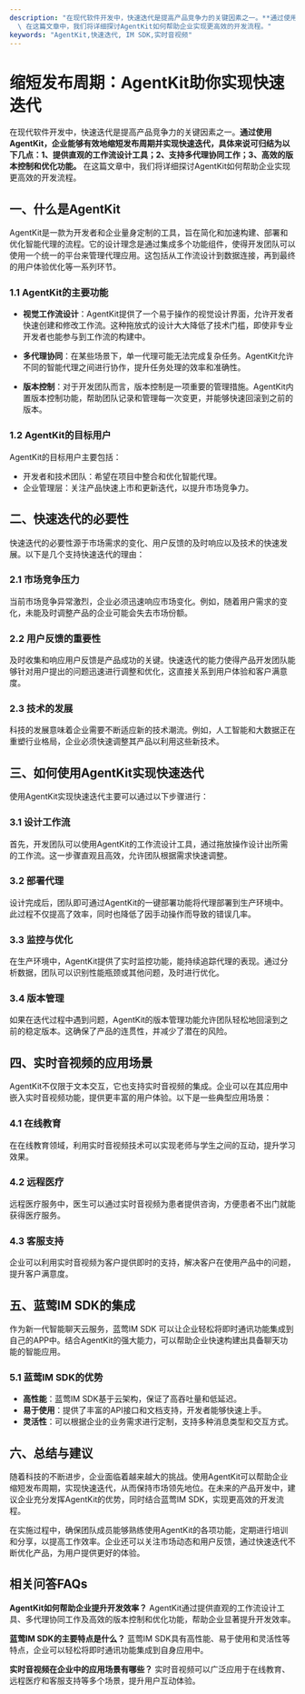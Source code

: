 ```yaml
---
description: "在现代软件开发中，快速迭代是提高产品竞争力的关键因素之一。**通过使用AgentKit，企业能够有效地缩短发布周期并实现快速迭代，具体来说可归结为以下几点：1、提供直观的工作流设计工具；2、支持多代理协同工作；3、高效的版本控制和优化功能。**\
  \ 在这篇文章中，我们将详细探讨AgentKit如何帮助企业实现更高效的开发流程。"
keywords: "AgentKit,快速迭代, IM SDK,实时音视频"
---
```

# 缩短发布周期：AgentKit助你实现快速迭代  

在现代软件开发中，快速迭代是提高产品竞争力的关键因素之一。**通过使用AgentKit，企业能够有效地缩短发布周期并实现快速迭代，具体来说可归结为以下几点：1、提供直观的工作流设计工具；2、支持多代理协同工作；3、高效的版本控制和优化功能。** 在这篇文章中，我们将详细探讨AgentKit如何帮助企业实现更高效的开发流程。

## 一、什么是AgentKit

AgentKit是一款为开发者和企业量身定制的工具，旨在简化和加速构建、部署和优化智能代理的流程。它的设计理念是通过集成多个功能组件，使得开发团队可以使用一个统一的平台来管理代理应用。这包括从工作流设计到数据连接，再到最终的用户体验优化等一系列环节。

### 1.1 AgentKit的主要功能

- **视觉工作流设计**：AgentKit提供了一个易于操作的视觉设计界面，允许开发者快速创建和修改工作流。这种拖放式的设计大大降低了技术门槛，即使非专业开发者也能参与到工作流的构建中。
  
- **多代理协同**：在某些场景下，单一代理可能无法完成复杂任务。AgentKit允许不同的智能代理之间进行协作，提升任务处理的效率和准确性。

- **版本控制**：对于开发团队而言，版本控制是一项重要的管理措施。AgentKit内置版本控制功能，帮助团队记录和管理每一次变更，并能够快速回滚到之前的版本。

### 1.2 AgentKit的目标用户

AgentKit的目标用户主要包括：
- 开发者和技术团队：希望在项目中整合和优化智能代理。
- 企业管理层：关注产品快速上市和更新迭代，以提升市场竞争力。

## 二、快速迭代的必要性

快速迭代的必要性源于市场需求的变化、用户反馈的及时响应以及技术的快速发展。以下是几个支持快速迭代的理由：

### 2.1 市场竞争压力

当前市场竞争异常激烈，企业必须迅速响应市场变化。例如，随着用户需求的变化，未能及时调整产品的企业可能会失去市场份额。

### 2.2 用户反馈的重要性

及时收集和响应用户反馈是产品成功的关键。快速迭代的能力使得产品开发团队能够针对用户提出的问题迅速进行调整和优化，这直接关系到用户体验和客户满意度。

### 2.3 技术的发展

科技的发展意味着企业需要不断适应新的技术潮流。例如，人工智能和大数据正在重塑行业格局，企业必须快速调整其产品以利用这些新技术。

## 三、如何使用AgentKit实现快速迭代

使用AgentKit实现快速迭代主要可以通过以下步骤进行：

### 3.1 设计工作流

首先，开发团队可以使用AgentKit的工作流设计工具，通过拖放操作设计出所需的工作流。这一步骤直观且高效，允许团队根据需求快速调整。

### 3.2 部署代理

设计完成后，团队即可通过AgentKit的一键部署功能将代理部署到生产环境中。此过程不仅提高了效率，同时也降低了因手动操作而导致的错误几率。

### 3.3 监控与优化

在生产环境中，AgentKit提供了实时监控功能，能持续追踪代理的表现。通过分析数据，团队可以识别性能瓶颈或其他问题，及时进行优化。

### 3.4 版本管理

如果在迭代过程中遇到问题，AgentKit的版本管理功能允许团队轻松地回滚到之前的稳定版本。这确保了产品的连贯性，并减少了潜在的风险。

## 四、实时音视频的应用场景

AgentKit不仅限于文本交互，它也支持实时音视频的集成。企业可以在其应用中嵌入实时音视频功能，提供更丰富的用户体验。以下是一些典型应用场景：

### 4.1 在线教育

在在线教育领域，利用实时音视频技术可以实现老师与学生之间的互动，提升学习效果。

### 4.2 远程医疗

远程医疗服务中，医生可以通过实时音视频为患者提供咨询，方便患者不出门就能获得医疗服务。

### 4.3 客服支持

企业可以利用实时音视频为客户提供即时的支持，解决客户在使用产品中的问题，提升客户满意度。

## 五、蓝莺IM SDK的集成

作为新一代智能聊天云服务，蓝莺IM SDK 可以让企业轻松将即时通讯功能集成到自己的APP中。结合AgentKit的强大能力，可以帮助企业快速构建出具备聊天功能的智能应用。

### 5.1 蓝莺IM SDK的优势

- **高性能**：蓝莺IM SDK基于云架构，保证了高吞吐量和低延迟。
- **易于使用**：提供了丰富的API接口和文档支持，开发者能够快速上手。
- **灵活性**：可以根据企业的业务需求进行定制，支持多种消息类型和交互方式。

## 六、总结与建议

随着科技的不断进步，企业面临着越来越大的挑战。使用AgentKit可以帮助企业缩短发布周期，实现快速迭代，从而保持市场领先地位。在未来的产品开发中，建议企业充分发挥AgentKit的优势，同时结合蓝莺IM SDK，实现更高效的开发流程。

在实施过程中，确保团队成员能够熟练使用AgentKit的各项功能，定期进行培训和分享，以提高工作效率。企业还可以关注市场动态和用户反馈，通过快速迭代不断优化产品，为用户提供更好的体验。

## 相关问答FAQs

**AgentKit如何帮助企业提升开发效率？**
AgentKit通过提供直观的工作流设计工具、多代理协同工作及高效的版本控制和优化功能，帮助企业显著提升开发效率。

**蓝莺IM SDK的主要特点是什么？**
蓝莺IM SDK具有高性能、易于使用和灵活性等特点，企业可以轻松将即时通讯功能集成到自身应用中。

**实时音视频在企业中的应用场景有哪些？**
实时音视频可以广泛应用于在线教育、远程医疗和客服支持等多个场景，提升用户互动体验。

